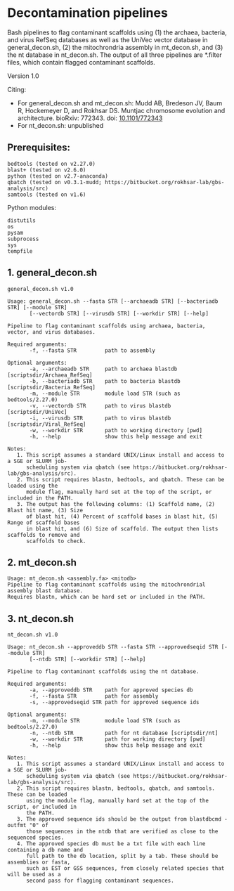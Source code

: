 # Decontamination pipelines

Bash pipelines to flag contaminant scaffolds using (1) the archaea, bacteria, and virus RefSeq databases as well as the UniVec vector database in general_decon.sh, (2) the mitochrondria assembly in mt_decon.sh, and (3) the nt database in nt_decon.sh. The output of all three pipelines are *.filter files, which contain flagged contaminant scaffolds.

Version 1.0

Citing:
* For general_decon.sh and mt_decon.sh: Mudd AB, Bredeson JV, Baum R, Hockemeyer D, and Rokhsar DS. Muntjac chromosome evolution and architecture. bioRxiv: 772343. doi: [10.1101/772343](https://doi.org/10.1101/772343)
* For nt_decon.sh: unpublished

## Prerequisites:

```
bedtools (tested on v2.27.0)
blast+ (tested on v2.6.0)
python (tested on v2.7-anaconda)
qbatch (tested on v0.3.1-mudd; https://bitbucket.org/rokhsar-lab/gbs-analysis/src)
samtools (tested on v1.6)
```

Python modules:
```
distutils
os
pysam
subprocess
sys
tempfile
```

## 1. general_decon.sh

```
general_decon.sh v1.0 

Usage: general_decon.sh --fasta STR [--archaeadb STR] [--bacteriadb STR] [--module STR]
       [--vectordb STR] [--virusdb STR] [--workdir STR] [--help]

Pipeline to flag contaminant scaffolds using archaea, bacteria, vector, and virus databases.

Required arguments:
       -f, --fasta STR         path to assembly

Optional arguments:
       -a, --archaeadb STR     path to archaea blastdb [scriptsdir/Archaea_RefSeq]
       -b, --bacteriadb STR    path to bacteria blastdb [scriptsdir/Bacteria_RefSeq]
       -m, --module STR        module load STR (such as bedtools/2.27.0)
       -v, --vectordb STR      path to virus blastdb [scriptsdir/UniVec]
       -i, --virusdb STR       path to virus blastdb [scriptsdir/Viral_RefSeq]
       -w, --workdir STR       path to working directory [pwd]
       -h, --help              show this help message and exit

Notes:
   1. This script assumes a standard UNIX/Linux install and access to a SGE or SLURM job-
      scheduling system via qbatch (see https://bitbucket.org/rokhsar-lab/gbs-analysis/src).
   2. This script requires blastn, bedtools, and qbatch. These can be loaded using the
      module flag, manually hard set at the top of the script, or included in the PATH.
   3. The output has the following columns: (1) Scaffold name, (2) Blast hit name, (3) Size
      of blast hit, (4) Percent of scaffold bases in blast hit, (5) Range of scaffold bases
      in blast hit, and (6) Size of scaffold. The output then lists scaffolds to remove and
      scaffolds to check.
```

## 2. mt_decon.sh

```
Usage: mt_decon.sh <assembly.fa> <mitodb>
Pipeline to flag contaminant scaffolds using the mitochrondrial assembly blast database.
Requires blastn, which can be hard set or included in the PATH.
```

## 3. nt_decon.sh

```
nt_decon.sh v1.0 

Usage: nt_decon.sh --approveddb STR --fasta STR --approvedseqid STR [--module STR]
       [--ntdb STR] [--workdir STR] [--help]

Pipeline to flag contaminant scaffolds using the nt database.

Required arguments:
       -a, --approveddb STR    path for approved species db
       -f, --fasta STR         path for assembly
       -s, --approvedseqid STR path for approved sequence ids

Optional arguments:
       -m, --module STR        module load STR (such as bedtools/2.27.0)
       -n, --ntdb STR          path for nt database [scriptsdir/nt]
       -w, --workdir STR       path for working directory [pwd]
       -h, --help              show this help message and exit

Notes:
   1. This script assumes a standard UNIX/Linux install and access to a SGE or SLURM job-
      scheduling system via qbatch (see https://bitbucket.org/rokhsar-lab/gbs-analysis/src).
   2. This script requires blastn, bedtools, qbatch, and samtools. These can be loaded
      using the module flag, manually hard set at the top of the script, or included in
      the PATH.
   3. The approved sequence ids should be the output from blastdbcmd -outfmt "0" of
      those sequences in the ntdb that are verified as close to the sequenced species.
   4. The approved species db must be a txt file with each line containing a db name and
      full path to the db location, split by a tab. These should be assemblies or fasta,
      such as EST or GSS sequences, from closely related species that will be used as a
      second pass for flagging contaminant sequences.
```
